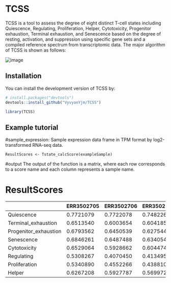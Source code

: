 # TCSS
TCSS is a tool to assess the degree of eight distinct T-cell states including Quiescence, Regulating, Proliferation, Helper, Cytotoxicity, Progenitor exhaustion, Terminal exhaustion, and Senescence based on the degree of resting, activation, and suppression using specific gene sets and a compiled reference spectrum from transcriptomic data. The major algorithm of TCSS is shown as follows:

![image](https://github.com/JingminYang/TstateScore/blob/main/TCSSalgorithm.jpg)
## Installation

You can install the development version of TCSS by:

``` r
# install.packages("devtools")
devtools::install_github("VyvyanYjm/TCSS")

library(TCSS)
```

## Example tutorial

#sample_expression: Sample expression data frame in TPM format by log2-transformed RNA-seq data.
```
ResultScores <- Tstate_calcScore(exampleSample)
``` 
#output
The output of the function is a matrix, where each row corresponds to a score name and each column represents a sample name.  

# ResultScores

|            | ERR3502705 | ERR3502706 | ERR3502712 |
|------------|--------------|--------------|--------------|
| Quiescence   | 0.7721079           | 0.7722078           | 0.7482268          |
| Terminal_exhaustion   | 0.6513540          | 0.6003654          | 0.6041851          |
| Progenitor_exhaustion   | 0.6793562          | 0.6450539          | 0.6275441          |
| Senescence   | 0.6846261          | 0.6487488          | 0.6340548          |
| Cytotoxicity   | 0.6529064          | 0.5928662          | 0.6044746          |
| Regulating   | 0.5308267          | 0.4070450          | 0.4134950          |
| Proliferation   | 0.5340890          | 0.4552266          | 0.4388102          |
| Helper   | 0.6267208          | 0.5927787          | 0.5699727          |

 

